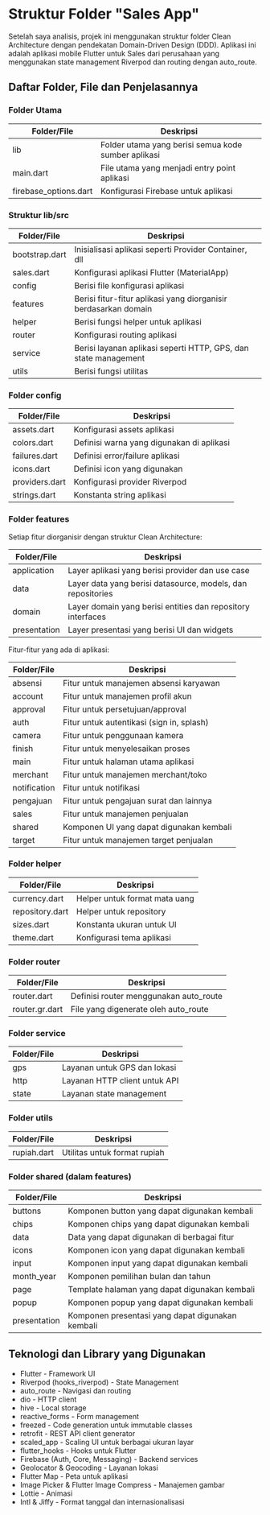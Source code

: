 # Struktur Folder "Sales App"

Setelah saya analisis, projek ini menggunakan struktur folder Clean Architecture dengan pendekatan Domain-Driven Design (DDD). Aplikasi ini adalah aplikasi mobile Flutter untuk Sales dari perusahaan yang menggunakan state management Riverpod dan routing dengan auto_route.

## Daftar Folder, File dan Penjelasannya

### Folder Utama

| Folder/File           | Deskripsi                                           |
| --------------------- | --------------------------------------------------- |
| lib                   | Folder utama yang berisi semua kode sumber aplikasi |
| main.dart             | File utama yang menjadi entry point aplikasi        |
| firebase_options.dart | Konfigurasi Firebase untuk aplikasi                 |

### Struktur lib/src

| Folder/File    | Deskripsi                                                       |
| -------------- | --------------------------------------------------------------- |
| bootstrap.dart | Inisialisasi aplikasi seperti Provider Container, dll           |
| sales.dart     | Konfigurasi aplikasi Flutter (MaterialApp)                      |
| config         | Berisi file konfigurasi aplikasi                                |
| features       | Berisi fitur-fitur aplikasi yang diorganisir berdasarkan domain |
| helper         | Berisi fungsi helper untuk aplikasi                             |
| router         | Konfigurasi routing aplikasi                                    |
| service        | Berisi layanan aplikasi seperti HTTP, GPS, dan state management |
| utils          | Berisi fungsi utilitas                                          |

### Folder config

| Folder/File    | Deskripsi                                 |
| -------------- | ----------------------------------------- |
| assets.dart    | Konfigurasi assets aplikasi               |
| colors.dart    | Definisi warna yang digunakan di aplikasi |
| failures.dart  | Definisi error/failure aplikasi           |
| icons.dart     | Definisi icon yang digunakan              |
| providers.dart | Konfigurasi provider Riverpod             |
| strings.dart   | Konstanta string aplikasi                 |

### Folder features

Setiap fitur diorganisir dengan struktur Clean Architecture:

| Folder/File  | Deskripsi                                                   |
| ------------ | ----------------------------------------------------------- |
| application  | Layer aplikasi yang berisi provider dan use case            |
| data         | Layer data yang berisi datasource, models, dan repositories |
| domain       | Layer domain yang berisi entities dan repository interfaces |
| presentation | Layer presentasi yang berisi UI dan widgets                 |

Fitur-fitur yang ada di aplikasi:

| Folder/File  | Deskripsi                                 |
| ------------ | ----------------------------------------- |
| absensi      | Fitur untuk manajemen absensi karyawan    |
| account      | Fitur untuk manajemen profil akun         |
| approval     | Fitur untuk persetujuan/approval          |
| auth         | Fitur untuk autentikasi (sign in, splash) |
| camera       | Fitur untuk penggunaan kamera             |
| finish       | Fitur untuk menyelesaikan proses          |
| main         | Fitur untuk halaman utama aplikasi        |
| merchant     | Fitur untuk manajemen merchant/toko       |
| notification | Fitur untuk notifikasi                    |
| pengajuan    | Fitur untuk pengajuan surat dan lainnya   |
| sales        | Fitur untuk manajemen penjualan           |
| shared       | Komponen UI yang dapat digunakan kembali  |
| target       | Fitur untuk manajemen target penjualan    |

### Folder helper

| Folder/File     | Deskripsi                     |
| --------------- | ----------------------------- |
| currency.dart   | Helper untuk format mata uang |
| repository.dart | Helper untuk repository       |
| sizes.dart      | Konstanta ukuran untuk UI     |
| theme.dart      | Konfigurasi tema aplikasi     |

### Folder router

| Folder/File    | Deskripsi                              |
| -------------- | -------------------------------------- |
| router.dart    | Definisi router menggunakan auto_route |
| router.gr.dart | File yang digenerate oleh auto_route   |

### Folder service

| Folder/File | Deskripsi                     |
| ----------- | ----------------------------- |
| gps         | Layanan untuk GPS dan lokasi  |
| http        | Layanan HTTP client untuk API |
| state       | Layanan state management      |

### Folder utils

| Folder/File | Deskripsi                    |
| ----------- | ---------------------------- |
| rupiah.dart | Utilitas untuk format rupiah |

### Folder shared (dalam features)

| Folder/File  | Deskripsi                                        |
| ------------ | ------------------------------------------------ |
| buttons      | Komponen button yang dapat digunakan kembali     |
| chips        | Komponen chips yang dapat digunakan kembali      |
| data         | Data yang dapat digunakan di berbagai fitur      |
| icons        | Komponen icon yang dapat digunakan kembali       |
| input        | Komponen input yang dapat digunakan kembali      |
| month_year   | Komponen pemilihan bulan dan tahun               |
| page         | Template halaman yang dapat digunakan kembali    |
| popup        | Komponen popup yang dapat digunakan kembali      |
| presentation | Komponen presentasi yang dapat digunakan kembali |

## Teknologi dan Library yang Digunakan

- Flutter - Framework UI
- Riverpod (hooks_riverpod) - State Management
- auto_route - Navigasi dan routing
- dio - HTTP client
- hive - Local storage
- reactive_forms - Form management
- freezed - Code generation untuk immutable classes
- retrofit - REST API client generator
- scaled_app - Scaling UI untuk berbagai ukuran layar
- flutter_hooks - Hooks untuk Flutter
- Firebase (Auth, Core, Messaging) - Backend services
- Geolocator & Geocoding - Layanan lokasi
- Flutter Map - Peta untuk aplikasi
- Image Picker & Flutter Image Compress - Manajemen gambar
- Lottie - Animasi
- Intl & Jiffy - Format tanggal dan internasionalisasi

